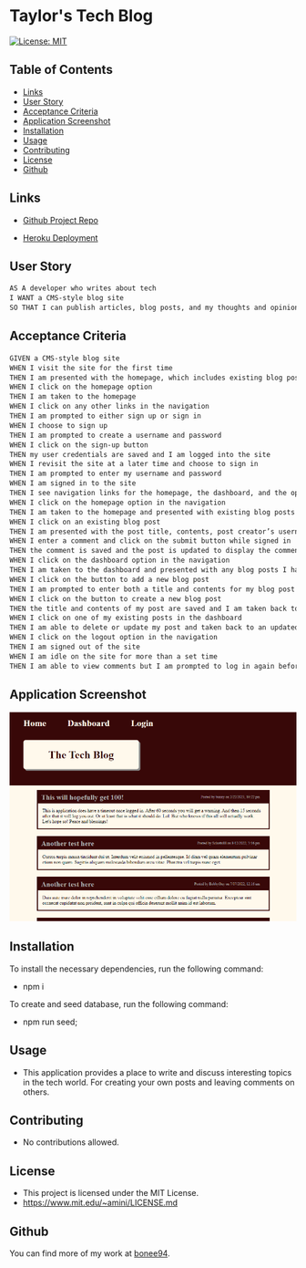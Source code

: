 # Taylor's Tech Blog
[![License: MIT](https://img.shields.io/badge/License-MIT-yellow.svg)](https://opensource.org/licenses/MIT)

## Table of Contents

- [Links](#links)
- [User Story](#user-story)
- [Acceptance Criteria](#acceptance-criteria)
- [Application Screenshot](#application-screenshot)
- [Installation](#installation)
- [Usage](#usage)
- [Contributing](#contributing)
- [License](#license)
- [Github](#github)

## Links

- [Github Project Repo](https://github.com/Bonee94/Taylors-Tech-Blog)

- [Heroku Deployment](https://hidden-fjord-74981.herokuapp.com/)

## User Story

```md
AS A developer who writes about tech
I WANT a CMS-style blog site
SO THAT I can publish articles, blog posts, and my thoughts and opinions
```

## Acceptance Criteria

```md
GIVEN a CMS-style blog site
WHEN I visit the site for the first time
THEN I am presented with the homepage, which includes existing blog posts if any have been posted; navigation links for the homepage and the dashboard; and the option to log in
WHEN I click on the homepage option
THEN I am taken to the homepage
WHEN I click on any other links in the navigation
THEN I am prompted to either sign up or sign in
WHEN I choose to sign up
THEN I am prompted to create a username and password
WHEN I click on the sign-up button
THEN my user credentials are saved and I am logged into the site
WHEN I revisit the site at a later time and choose to sign in
THEN I am prompted to enter my username and password
WHEN I am signed in to the site
THEN I see navigation links for the homepage, the dashboard, and the option to log out
WHEN I click on the homepage option in the navigation
THEN I am taken to the homepage and presented with existing blog posts that include the post title and the date created
WHEN I click on an existing blog post
THEN I am presented with the post title, contents, post creator’s username, and date created for that post and have the option to leave a comment
WHEN I enter a comment and click on the submit button while signed in
THEN the comment is saved and the post is updated to display the comment, the comment creator’s username, and the date created
WHEN I click on the dashboard option in the navigation
THEN I am taken to the dashboard and presented with any blog posts I have already created and the option to add a new blog post
WHEN I click on the button to add a new blog post
THEN I am prompted to enter both a title and contents for my blog post
WHEN I click on the button to create a new blog post
THEN the title and contents of my post are saved and I am taken back to an updated dashboard with my new blog post
WHEN I click on one of my existing posts in the dashboard
THEN I am able to delete or update my post and taken back to an updated dashboard
WHEN I click on the logout option in the navigation
THEN I am signed out of the site
WHEN I am idle on the site for more than a set time
THEN I am able to view comments but I am prompted to log in again before I can add, update, or delete comments
```

## Application Screenshot
![](./images/App-Screenshot.PNG)

## Installation

To install the necessary dependencies, run the following command:

- npm i

To create and seed database, run the following command:

- npm run seed;

## Usage

- This application provides a place to write and discuss interesting topics in the tech world. For creating your own posts and leaving comments on others.

## Contributing

- No contributions allowed.

## License

- This project is licensed under the MIT License.
- https://www.mit.edu/~amini/LICENSE.md

## Github

You can find more of my work at [bonee94](https://github.com/bonee94).
